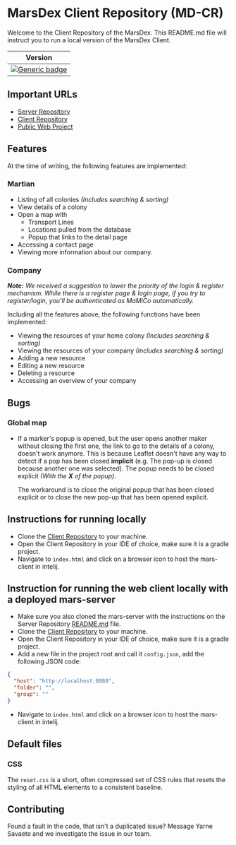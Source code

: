 # MarsDex Client Repository (MD-CR)
Welcome to the Client Repository of the MarsDex. This README.md file will instruct you to run a local version of the MarsDex Client.

|Version|
|---|
|[![Generic badge](https://img.shields.io/badge/Version-Live-blue.svg)](https://shields.io/)|

## Important URLs

* [Server Repository](https://git.ti.howest.be/TI/2020-2021/s3/project-ii/projects/groep-23/server)
* [Client Repository](https://git.ti.howest.be/TI/2020-2021/s3/project-ii/projects/groep-23/client)
* [Public Web Project](https://project-ii.ti.howest.be/mars-23/)

## Features
At the time of writing, the following features are implemented:
### Martian
- Listing of all colonies  *(Includes searching & sorting)*
- View details of a colony
- Open a map with 
    - Transport Lines
    - Locations pulled from the database
    - Popup that links to the detail page
- Accessing a contact page
- Viewing more information about our company.
### Company
***Note:** We received a suggestion to lower the priority of the login & register mechanism. While there is a register page & login page, if you try to register/login, you'll be authenticated as MaMiCo automatically.*

Including all the features above, the following functions have been implemented:
- Viewing the resources of your home colony *(Includes searching & sorting)*
- Viewing the resources of your company *(Includes searching & sorting)*
- Adding a new resource
- Editing a new resource
- Deleting a resource
- Accessing an overview of your company

## Bugs
### Global map
- If a marker's popup is opened, but the user opens another maker without closing the first one, the link to go to the details of a colony, doesn't work anymore.
    This is because Leaflet doesn't have any way to detect if a pop has been closed **implicit** (e.g. The pop-up is closed because another one was selected). The popup needs to be closed explicit *(With the **X** of the popup)*.
  
  The workaround is to close the original popup that has been closed explicit or to close the new pop-up that has been opened explicit. 

## Instructions for running locally
* Clone the [Client Repository](https://git.ti.howest.be/TI/2020-2021/s3/project-ii/projects/groep-23/client) to your machine.
* Open the Client Repository in your IDE of choice, make sure it is a gradle project.
* Navigate to `index.html` and click on a browser icon to host the mars-client in intelij.

## Instruction for running the web client locally with a deployed mars-server
* Make sure you also cloned the mars-server with the instructions on the Server Repository [README.md](https://git.ti.howest.be/TI/2020-2021/s3/project-ii/projects/groep-23/server/-/blob/master/README.md) file.
* Clone the [Client Repository](https://git.ti.howest.be/TI/2020-2021/s3/project-ii/projects/groep-23/client) to your machine.
* Open the Client Repository in your IDE of choice, make sure it is a gradle project.
* Add a new file in the project root and call it `config.json`, add the following JSON code:
```json
{
  "host": "http://localhost:8080",
  "folder": "",
  "group": ""
}
```
* Navigate to `index.html` and click on a browser icon to host the mars-client in intelij.

## Default files

### CSS 
The `reset.css` is a short, often compressed set of CSS rules that resets the styling of all HTML elements to a consistent baseline.


## Contributing
Found a fault in the code, that isn't a duplicated issue? Message Yarne Savaete and we investigate the issue in our team.
